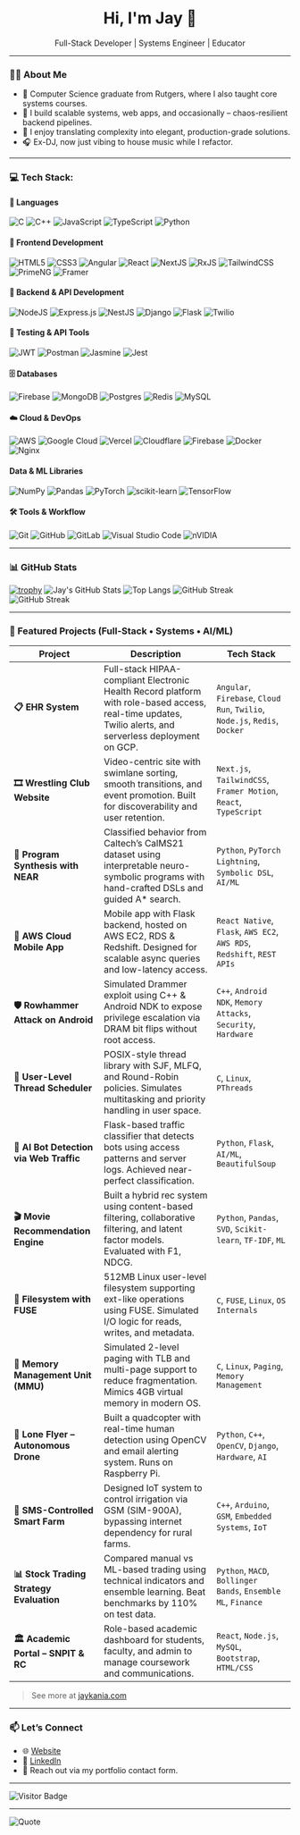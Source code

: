 <!-- Profile README for Jay Kania -->
<h1 align="center">Hi, I'm Jay 👋</h1>
<p align="center">Full-Stack Developer | Systems Engineer | Educator </p>

---

### 🧑‍💻 About Me

- 🧠 Computer Science graduate from Rutgers, where I also taught core systems courses.
- 🔧 I build scalable systems, web apps, and occasionally – chaos-resilient backend pipelines.
- 💬 I enjoy translating complexity into elegant, production-grade solutions.
- 🎧 Ex-DJ, now just vibing to house music while I refactor.

---
### 💻 Tech Stack:

#### 🧠 Languages

![C](https://img.shields.io/badge/c-%2300599C.svg?style=for-the-badge&logo=c&logoColor=white)
![C++](https://img.shields.io/badge/c++-%2300599C.svg?style=for-the-badge&logo=c%2B%2B&logoColor=white)
![JavaScript](https://img.shields.io/badge/javascript-%23323330.svg?style=for-the-badge&logo=javascript&logoColor=%23F7DF1E)
![TypeScript](https://img.shields.io/badge/typescript-%23007ACC.svg?style=for-the-badge&logo=typescript&logoColor=white)
![Python](https://img.shields.io/badge/python-3670A0?style=for-the-badge&logo=python&logoColor=ffdd54)

#### 🎨 Frontend Development

![HTML5](https://img.shields.io/badge/html5-%23E34F26.svg?style=for-the-badge&logo=html5&logoColor=white)
![CSS3](https://img.shields.io/badge/css3-%231572B6.svg?style=for-the-badge&logo=css3&logoColor=white)
![Angular](https://img.shields.io/badge/angular-%23DD0031.svg?style=for-the-badge&logo=angular&logoColor=white)
![React](https://img.shields.io/badge/react-%2320232a.svg?style=for-the-badge&logo=react&logoColor=%2361DAFB)
![NextJS](https://img.shields.io/badge/Next-black?style=for-the-badge&logo=next.js&logoColor=white)
![RxJS](https://img.shields.io/badge/rxjs-%23B7178C.svg?style=for-the-badge&logo=reactivex&logoColor=white)
![TailwindCSS](https://img.shields.io/badge/tailwind%20css-%2338B2AC.svg?style=for-the-badge&logo=tailwind-css&logoColor=white)
![PrimeNG](https://img.shields.io/badge/primeng-%23DD0031.svg?style=for-the-badge&logo=primeng&logoColor=white)
![Framer](https://img.shields.io/badge/Framer-black?style=for-the-badge&logo=framer&logoColor=blue)

#### 🔧 Backend & API Development

![NodeJS](https://img.shields.io/badge/node.js-6DA55F?style=for-the-badge&logo=node.js&logoColor=white)
![Express.js](https://img.shields.io/badge/express.js-%23404d59.svg?style=for-the-badge&logo=express&logoColor=%2361DAFB)
![NestJS](https://img.shields.io/badge/nestjs-%23E0234E.svg?style=for-the-badge&logo=nestjs&logoColor=white)
![Django](https://img.shields.io/badge/django-%23092E20.svg?style=for-the-badge&logo=django&logoColor=white)
![Flask](https://img.shields.io/badge/flask-%23000.svg?style=for-the-badge&logo=flask&logoColor=white)
![Twilio](https://img.shields.io/badge/Twilio-F22F46?style=for-the-badge&logo=Twilio&logoColor=white)

#### 🧪 Testing & API Tools

![JWT](https://img.shields.io/badge/JWT-black?style=for-the-badge&logo=JSON%20web%20tokens)
![Postman](https://img.shields.io/badge/Postman-FF6C37?style=for-the-badge&logo=postman&logoColor=white)
![Jasmine](https://img.shields.io/badge/jasmine-%238A4182.svg?style=for-the-badge&logo=jasmine&logoColor=white)
![Jest](https://img.shields.io/badge/-jest-%23C21325?style=for-the-badge&logo=jest&logoColor=white)

#### 🗄️ Databases

![Firebase](https://img.shields.io/badge/firebase-a08021?style=for-the-badge&logo=firebase&logoColor=ffcd34)
![MongoDB](https://img.shields.io/badge/MongoDB-%234ea94b.svg?style=for-the-badge&logo=mongodb&logoColor=white)
![Postgres](https://img.shields.io/badge/postgres-%23316192.svg?style=for-the-badge&logo=postgresql&logoColor=white)
![Redis](https://img.shields.io/badge/redis-%23DD0031.svg?style=for-the-badge&logo=redis&logoColor=white)
![MySQL](https://img.shields.io/badge/mysql-4479A1.svg?style=for-the-badge&logo=mysql&logoColor=white)

#### ☁️ Cloud & DevOps

![AWS](https://img.shields.io/badge/AWS-%23FF9900.svg?style=for-the-badge&logo=amazon-aws&logoColor=white)
![Google Cloud](https://img.shields.io/badge/Google%20Cloud-%234285F4.svg?style=for-the-badge&logo=google-cloud&logoColor=white)
![Vercel](https://img.shields.io/badge/vercel-%23000000.svg?style=for-the-badge&logo=vercel&logoColor=white)
![Cloudflare](https://img.shields.io/badge/Cloudflare-F38020?style=for-the-badge&logo=Cloudflare&logoColor=white)
![Firebase](https://img.shields.io/badge/firebase-%23039BE5.svg?style=for-the-badge&logo=firebase)
![Docker](https://img.shields.io/badge/docker-%230db7ed.svg?style=for-the-badge&logo=docker&logoColor=white)
![Nginx](https://img.shields.io/badge/nginx-%23009639.svg?style=for-the-badge&logo=nginx&logoColor=white)

####  Data & ML Libraries

![NumPy](https://img.shields.io/badge/numpy-%23013243.svg?style=for-the-badge&logo=numpy&logoColor=white)
![Pandas](https://img.shields.io/badge/pandas-%23150458.svg?style=for-the-badge&logo=pandas&logoColor=white)
![PyTorch](https://img.shields.io/badge/PyTorch-%23EE4C2C.svg?style=for-the-badge&logo=PyTorch&logoColor=white)
![scikit-learn](https://img.shields.io/badge/scikit--learn-%23F7931E.svg?style=for-the-badge&logo=scikit-learn&logoColor=white)
![TensorFlow](https://img.shields.io/badge/TensorFlow-%23FF6F00.svg?style=for-the-badge&logo=TensorFlow&logoColor=white)

#### 🛠️ Tools & Workflow

![Git](https://img.shields.io/badge/git-%23F05033.svg?style=for-the-badge&logo=git&logoColor=white)
![GitHub](https://img.shields.io/badge/github-%23121011.svg?style=for-the-badge&logo=github&logoColor=white)
![GitLab](https://img.shields.io/badge/gitlab-%23181717.svg?style=for-the-badge&logo=gitlab&logoColor=white)
![Visual Studio Code](https://img.shields.io/badge/Visual%20Studio%20Code-0078d7.svg?style=for-the-badge&logo=visual-studio-code&logoColor=white)
![nVIDIA](https://img.shields.io/badge/cuda-000000.svg?style=for-the-badge&logo=nVIDIA&logoColor=green)


---
### 📊 GitHub Stats

[![trophy](https://github-profile-trophy.vercel.app/?username=jaykania&theme=gruvbox&margin-w=10)](https://github.com/ryo-ma/github-profile-trophy)
![Jay's GitHub Stats](https://github-readme-stats.vercel.app/api?username=jaykania&show_icons=true&theme=tokyonight&hide=contribs&count_private=true)
![Top Langs](https://github-readme-stats.vercel.app/api/top-langs/?username=jaykania&layout=compact&theme=tokyonight)
![GitHub Streak](https://github-readme-streak-stats.herokuapp.com/?user=jaykania&theme=tokyonight)
![GitHub Streak](https://github-readme-streak-stats.herokuapp.com/?user=jpkOSTEP&theme=tokyonight)

---

### 🚀 Featured Projects (Full-Stack • Systems • AI/ML)

| Project | Description | Tech Stack |
|--------|-------------|------------|
| **📋 EHR System** | Full-stack HIPAA-compliant Electronic Health Record platform with role-based access, real-time updates, Twilio alerts, and serverless deployment on GCP. | `Angular`, `Firebase`, `Cloud Run`, `Twilio`, `Node.js`, `Redis`, `Docker` |
| **🎞️ Wrestling Club Website** | Video-centric site with swimlane sorting, smooth transitions, and event promotion. Built for discoverability and user retention. | `Next.js`, `TailwindCSS`, `Framer Motion`, `React`, `TypeScript` |
| **🧠 Program Synthesis with NEAR** | Classified behavior from Caltech’s CalMS21 dataset using interpretable neuro-symbolic programs with hand-crafted DSLs and guided A* search. | `Python`, `PyTorch Lightning`, `Symbolic DSL`, `AI/ML` |
| **📱 AWS Cloud Mobile App** | Mobile app with Flask backend, hosted on AWS EC2, RDS & Redshift. Designed for scalable async queries and low-latency access. | `React Native`, `Flask`, `AWS EC2`, `AWS RDS`, `Redshift`, `REST APIs` |
| **🛡️ Rowhammer Attack on Android** | Simulated Drammer exploit using C++ & Android NDK to expose privilege escalation via DRAM bit flips without root access. | `C++`, `Android NDK`, `Memory Attacks`, `Security`, `Hardware` |
| **🧵 User-Level Thread Scheduler** | POSIX-style thread library with SJF, MLFQ, and Round-Robin policies. Simulates multitasking and priority handling in user space. | `C`, `Linux`, `PThreads` |
| **🧠 AI Bot Detection via Web Traffic** | Flask-based traffic classifier that detects bots using access patterns and server logs. Achieved near-perfect classification. | `Python`, `Flask`, `AI/ML`, `BeautifulSoup` |
| **🎬 Movie Recommendation Engine** | Built a hybrid rec system using content-based filtering, collaborative filtering, and latent factor models. Evaluated with F1, NDCG. | `Python`, `Pandas`, `SVD`, `Scikit-learn`, `TF-IDF`, `ML` |
| **🧰 Filesystem with FUSE** | 512MB Linux user-level filesystem supporting ext-like operations using FUSE. Simulated I/O logic for reads, writes, and metadata. | `C`, `FUSE`, `Linux`, `OS Internals` |
| **🧮 Memory Management Unit (MMU)** | Simulated 2-level paging with TLB and multi-page support to reduce fragmentation. Mimics 4GB virtual memory in modern OS. | `C`, `Linux`, `Paging`, `Memory Management` |
| **🚁 Lone Flyer – Autonomous Drone** | Built a quadcopter with real-time human detection using OpenCV and email alerting system. Runs on Raspberry Pi. | `Python`, `C++`, `OpenCV`, `Django`, `Hardware`, `AI` |
| **🌾 SMS-Controlled Smart Farm** | Designed IoT system to control irrigation via GSM (SIM-900A), bypassing internet dependency for rural farms. | `C++`, `Arduino`, `GSM`, `Embedded Systems`, `IoT` |
| **📊 Stock Trading Strategy Evaluation** | Compared manual vs ML-based trading using technical indicators and ensemble learning. Beat benchmarks by 110% on test data. | `Python`, `MACD`, `Bollinger Bands`, `Ensemble ML`, `Finance` |
| **🏛️ Academic Portal – SNPIT & RC** | Role-based academic dashboard for students, faculty, and admin to manage coursework and communications. | `React`, `Node.js`, `MySQL`, `Bootstrap`, `HTML/CSS` |


> See more at [jaykania.com](https://jaykania.com)

---

### 📫 Let’s Connect

- 🌐 [Website](https://jaykania.com)
- 💼 [LinkedIn](https://linkedin.com/in/jay-kania-0x7)
- 📧 Reach out via my portfolio contact form.

---

![Visitor Badge](https://komarev.com/ghpvc/?username=jaykania&style=flat-square&color=0ab9ff)

---

![Quote](https://quotes-github-readme.vercel.app/api?type=horizontal&theme=tokyonight)
